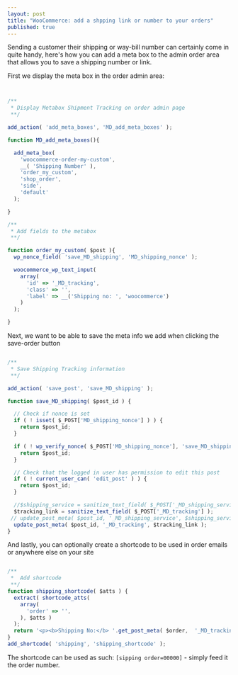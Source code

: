```yaml
---
layout: post
title: "WooCommerce: add a shpping link or number to your orders"
published: true
---
```






Sending a customer their shipping or way-bill number can certainly come in quite handy, here's how you can add a meta box to the admin order area that allows you to save a shipping number or link.

First we display the meta box in the order admin area:

```javascript


/**
 * Display Metabox Shipment Tracking on order admin page
 **/

add_action( 'add_meta_boxes', 'MD_add_meta_boxes' );

function MD_add_meta_boxes(){

  add_meta_box(
    'woocommerce-order-my-custom',
    __( 'Shipping Number' ),
    'order_my_custom',
    'shop_order',
    'side',
    'default'
  );

}

/**
 * Add fields to the metabox
 **/

function order_my_custom( $post ){
  wp_nonce_field( 'save_MD_shipping', 'MD_shipping_nonce' );

  woocommerce_wp_text_input(
    array(
      'id' => '_MD_tracking',
      'class' => '',
      'label' => __('Shipping no: ', 'woocommerce')
    )
  );

}
```

Next, we want to be able to save the meta info we add when clicking the save-order button

```javascript

/**
 * Save Shipping Tracking information
 **/

add_action( 'save_post', 'save_MD_shipping' );

function save_MD_shipping( $post_id ) {

  // Check if nonce is set
  if ( ! isset( $_POST['MD_shipping_nonce'] ) ) {
    return $post_id;
  }

  if ( ! wp_verify_nonce( $_POST['MD_shipping_nonce'], 'save_MD_shipping' ) ) {
    return $post_id;
  }

  // Check that the logged in user has permission to edit this post
  if ( ! current_user_can( 'edit_post' ) ) {
    return $post_id;
  }

  //$shipping_service = sanitize_text_field( $_POST['_MD_shipping_service'] );
  $tracking_link = sanitize_text_field( $_POST['_MD_tracking'] );
 // update_post_meta( $post_id, '_MD_shipping_service', $shipping_service );
  update_post_meta( $post_id, '_MD_tracking', $tracking_link );
}
```
And lastly, you can optionally create a shortcode to be used in order emails or anywhere else on your site

```javascript

/**
 *  Add shortcode
 **/
function shipping_shortcode( $atts ) {
  extract( shortcode_atts(
    array(
      'order' => '',
    ), $atts )
  );
  return '<p><b>Shipping No:</b> '.get_post_meta( $order,  '_MD_tracking', true ) .'</p>';
}
add_shortcode( 'shipping', 'shipping_shortcode' );
```

The shortcode can be used as such: `[sipping order=00000]` - simply feed it the order number.
